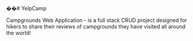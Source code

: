 ��# YelpCamp

Campgrounds Web Application - is a full stack CRUD project designed for hikers to share their reviews of campgrounds they have visited all around the world! 
